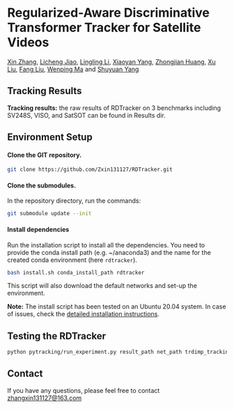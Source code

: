 # Regularized-Aware Discriminative Transformer Tracker for Satellite Videos
[Xin Zhang](https://ieeexplore.ieee.org/author/37086137172), [Licheng Jiao](https://ieeexplore.ieee.org/author/37276095000), [Lingling Li](https://ieeexplore.ieee.org/author/37085521934), [Xiaoyan Yang](https://ieeexplore.ieee.org/author/480730827513052), [Zhongjian Huang](https://ieeexplore.ieee.org/author/37087039303), [Xu Liu](https://ieeexplore.ieee.org/author/37367391400), [Fang Liu](https://ieeexplore.ieee.org/author/37401762200), [Wenping Ma](https://ieeexplore.ieee.org/author/37575202300) and [Shuyuan Yang](https://ieeexplore.ieee.org/author/37279517100)

## Tracking Results

**Tracking results:** the raw results of RDTracker on 3 benchmarks including SV248S, VISO, and SatSOT can be found in Results dir.

## Environment Setup

#### Clone the GIT repository.  
```bash
git clone https://github.com/Zxin131127/RDTracker.git
```
#### Clone the submodules.  
In the repository directory, run the commands:  
```bash
git submodule update --init  
```  
#### Install dependencies
Run the installation script to install all the dependencies. You need to provide the conda install path (e.g. ~/anaconda3) and the name for the created conda environment (here ```rdtracker```).  
```bash
bash install.sh conda_install_path rdtracker
```  
This script will also download the default networks and set-up the environment.  

**Note:** The install script has been tested on an Ubuntu 20.04 system. In case of issues, check the [detailed installation instructions](INSTALL.md). 

## Testing the RDTracker

```bash
python pytracking/run_experiment.py result_path net_path trdimp_trackingnet cascade_level
```

## Contact
If you have any questions, please feel free to contact zhangxin131127@163.com


